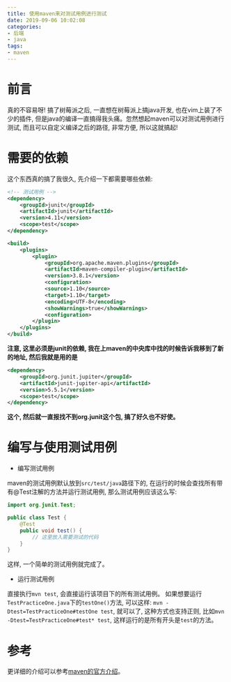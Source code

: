 ```yaml
---
title: 使用maven来对测试用例进行测试
date: 2019-09-06 10:02:08
categories:
- 后端
- java
tags:
- maven
---
```


# 前言

真的不容易呀! 搞了树莓派之后, 一直想在树莓派上搞java开发, 也在vim上装了不少的插件, 但是java的编译一直搞得我头痛。忽然想起maven可以对测试用例进行测试, 而且可以自定义编译之后的路径, 非常方便, 所以这就搞起!

<!--more-->

# 需要的依赖

这个东西真的搞了我很久, 先介绍一下都需要哪些依赖:

```xml
<!-- 测试用例 -->
<dependency>
    <groupId>junit</groupId>
    <artifactId>junit</artifactId>
    <version>4.11</version>
    <scope>test</scope>
</dependency>

<build>
    <plugins>
        <plugin>
            <groupId>org.apache.maven.plugins</groupId>
            <artifactId>maven-compiler-plugin</artifactId>
            <version>3.8.1</version>
            <configuration>
            <source>1.10</source>
            <target>1.10</target>
            <encoding>UTF-8</encoding>
            <showWarnings>true</showWarnings>
            <configuration>
        </plugin>
    </plugins>
</build>
```

**注意, 这里必须是junit的依赖, 我在上maven的中央库中找的时候告诉我移到了新的地址, 然后我就是用的是**

```xml
<dependency>
    <groupId>org.junit.jupiter</groupId>
    <artifactId>junit-jupiter-api</artifactId>
    <version>5.5.1</version>
    <scope>test</scope>
</dependency>
```

**这个, 然后就一直报找不到org.junit这个包, 搞了好久也不好使。**

# 编写与使用测试用例

* 编写测试用例

maven的测试用例默认放到`src/test/java`路径下的, 在运行的时候会查找所有带有@Test注解的方法并运行测试用例, 那么测试用例应该这么写:

```java
import org.junit.Test;

public class Test {
	@Test
	public void test() {
		// 这里放入需要测试的代码
	}
}
```

这样, 一个简单的测试用例就完成了。

* 运行测试用例

直接执行`mvn test`, 会直接运行该项目下的所有测试用例。
如果想要运行`TestPracticeOne.java`下的`testOne()`方法, 可以这样: `mvn -Dtest=TestPracticeOne#testOne test`, 就可以了, 这种方式也支持正则, 比如`mvn -Dtest=TestPracticeOne#test* test`, 这样运行的是所有开头是`test`的方法。

# 参考

更详细的介绍可以参考[maven的官方介绍](https://maven.apache.org/surefire/maven-surefire-plugin/examples/junit.html)。
